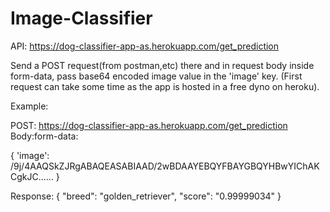 # Image-Classifier

API: https://dog-classifier-app-as.herokuapp.com/get_prediction

Send a POST request(from postman,etc) there and in request body inside form-data, pass base64 encoded image value in the 'image' key.
(First request can take some time as the app is hosted in a free dyno on heroku).

Example:

POST: https://dog-classifier-app-as.herokuapp.com/get_prediction   <br/>
Body:form-data:

{
'image': /9j/4AAQSkZJRgABAQEASABIAAD/2wBDAAYEBQYFBAYGBQYHBwYIChAKCgkJC......
}

Response:
{
    "breed": "golden_retriever",
    "score": "0.99999034"
}
